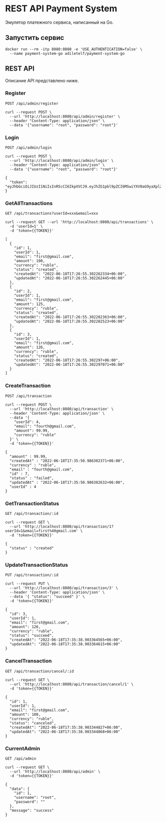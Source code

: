 # REST API Payment System
Эмулятор платежного сервиса, написанный на Go.

## Запустить сервис
```
docker run --rm -itp 8080:8080 -e 'USE_AUTHENTICATION=false' \
  --name payment-system-go adiletelf/payment-system-go
```

## REST API
Описание API представлено ниже.


### Register
`POST /api/admin/register`
```
curl --request POST \
  --url 'http://localhost:8080/api/admin/register' \
  --header "Content-Type: application/json" \
  --data '{"username": "root", "password": "root"}'
```

### Login
`POST /api/admin/login`
```
curl --request POST \
  --url 'http://localhost:8080/api/admin/login' \
  --header "Content-Type: application/json" \
  --data '{"username": "root", "password": "root"}'
```
```
{
  "token": "eyJhbGciOiJIUzI1NiIsInR5cCI6IkpXVCJ9.eyJhZG1pbl9pZCI6MSwiYXV0aG9yaXplZCI6dHJ1ZSwiZXhwIjoxNjU1NzE3MjM2fQ.SUOo4bnIbLDhSLPWMKPeBTFezHNbmYbXEn6ryioIvFg"
}
```


### GetAllTransactions
`GET /api/transactions?userId=xxx&email=xxx`

```
curl --request GET --url 'http://localhost:8080/api/transactions' \
  -d 'userId=1' \
  -d 'token={{TOKEN}}'
```
```
[
  {
    "id": 1,
    "userId": 1,
    "email": "first@gmail.com",
    "amount": 100,
    "currency": "ruble",
    "status": "created",
    "createdAt": "2022-06-18T17:26:55.302262334+06:00",
    "updatedAt": "2022-06-18T17:26:55.302262445+06:00"
  },
  {
    "id": 2,
    "userId": 1,
    "email": "first@gmail.com",
    "amount": 125,
    "currency": "ruble",
    "status": "created",
    "createdAt": "2022-06-18T17:26:55.302282363+06:00",
    "updatedAt": "2022-06-18T17:26:55.302282523+06:00"
  },
  {
    "id": 3,
    "userId": 1,
    "email": "first@gmail.com",
    "amount": 126,
    "currency": "ruble",
    "status": "created",
    "createdAt": "2022-06-18T17:26:55.302297+06:00",
    "updatedAt": "2022-06-18T17:26:55.302297071+06:00"
  }
]
```

### CreateTransaction
`POST /api/transaction`

```
curl --request POST \
  --url 'http://localhost:8080/api/transaction' \
  --header 'Content-Type: application/json' \
  --data '{
    "userId": 4,
    "email": "fourth@gmail.com",
    "amount": 99.99,
    "currency": "ruble"
  }' \
  -d 'token={{TOKEN}}'
```
```
{
  "amount" : 99.99,
  "createdAt" : "2022-06-18T17:35:50.986302371+06:00",
  "currency" : "ruble",
  "email" : "fourth@gmail.com",
  "id" : 7,
  "status" : "failed",
  "updatedAt" : "2022-06-18T17:35:50.986302632+06:00",
  "userId" : 4
}
```

### GetTransactionStatus
`GET /api/transaction/:id`
```
curl --request GET \
  --url 'http://localhost:8080/api/transaction/1?userId=1&email=first%40gmail.com' \
  -d 'token={{TOKEN}}'
```
```
{
  "status" : "created"
}
```

### UpdateTransactionStatus
`PUT /api/transaction/:id`
```
curl --request PUT \
  --url 'http://localhost:8080/api/transaction/3' \
  --header 'Content-Type: application/json' \
  --data '{ "status": "succeed" }' \
  -d 'token={{TOKEN}}'
```
```
{
  "id": 3,
  "userId": 1,
  "email": "first@gmail.com",
  "amount": 126,
  "currency": "ruble",
  "status": "succeed",
  "createdAt": "2022-06-18T17:35:38.903364565+06:00",
  "updatedAt": "2022-06-18T17:35:38.903364615+06:00"
}
```

### CancelTransaction
`GET /api/transaction/cancel/:id`
```
curl --request GET \
  --url 'http://localhost:8080/api/transaction/cancel/1' \
  -d 'token={{TOKEN}}'
```
```
{
  "id": 1,
  "userId": 1,
  "email": "first@gmail.com",
  "amount": 100,
  "currency": "ruble",
  "status": "canceled",
  "createdAt": "2022-06-18T17:35:38.903344827+06:00",
  "updatedAt": "2022-06-18T17:35:38.903344868+06:00"
}
```

### CurrentAdmin
`GET /api/admin`
```
curl --request GET \
  --url 'http://localhost:8080/api/admin' \
  -d 'token={{TOKEN}}'
```
```
{
  "data": {
    "id": 1,
    "username": "root",
    "password": ""
  },
  "message": "success"
}
```
